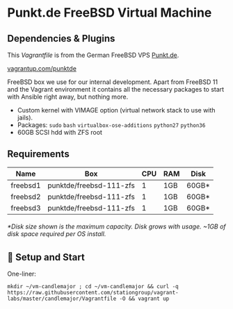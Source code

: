 # Punkt.de FreeBSD Virtual Machine

## Dependencies & Plugins

This _Vagrantfile_ is from the German FreeBSD VPS [Punkt.de](https://punkt.de/en).

[vagrantup.com/punktde](https://app.vagrantup.com/punktde)

FreeBSD box we use for our internal development. Apart from FreeBSD 11 and the Vagrant environment it contains all the necessary packages to start with Ansible right away, but nothing more.

* Custom kernel with VIMAGE option (virtual network stack to use with jails).
* Packages: `sudo` `bash` `virtualbox-ose-additions` `python27` `python36`
* 60GB SCSI hdd with ZFS root

## Requirements

Name     | Box                     | CPU | RAM | Disk   |
---------|-------------------------|-----|-----|--------|
freebsd1 | punktde/freebsd-111-zfs | 1   | 1GB | 60GB*  |
freebsd2 | punktde/freebsd-111-zfs | 1   | 1GB | 60GB*  |
freebsd3 | punktde/freebsd-111-zfs | 1   | 1GB | 60GB*  |

###### _*Disk size shown is the maximum capacity. Disk grows with usage. ~1GB of disk space required per OS install._

## :floppy_disk: Setup and Start

One-liner:

```
mkdir ~/vm-candlemajor ; cd ~/vm-candlemajor && curl -q https://raw.githubusercontent.com/stationgroup/vagrant-labs/master/candlemajor/Vagrantfile -O && vagrant up
```
